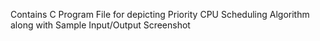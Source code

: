 Contains C Program File for depicting Priority CPU Scheduling Algorithm along with Sample Input/Output Screenshot

